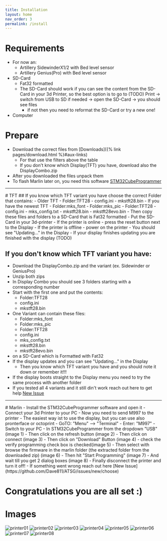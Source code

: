 ```yaml
---
title: Installation
layout: home
nav_order: 3
permalink: /install
---
```


# Requirements
- For now an: 
  - Artillery SidewinderX1/2 with Bed level sensor
  - Artillery Genius(Pro) with Bed level sensor
- SD-Card
  - Fat32 formatted
  - The SD-Card should work if you can see the content from the SD-Card in your 3d Printer, so the best option is to go to (TODO) Print -> switch from USB to SD if needed -> open the SD-Card -> you should see files
    - if not then you need to reformat the SD-Card or try a new one!
- Computer

# Prepare
- Download the correct files from [Downloads]({% link pages/download.html %}#aux-links)
  - For that use the filters above the table
  - If you don't know which Display(TFT) you have, download also the DisplayCombo.zip
- After you downloaded the files unpack them
- To flash Marlin later on, you need this software [STM32CubeProgrammer](https://www.st.com/en/development-tools/stm32cubeprog.html#get-software)
<hr>
# TFT
## If you know which TFT variant you have choose the correct Folder that contains:
- Older TFT
  - Folder:TFT28
  - config.ini
  - mkstft28.bin
- If you have the newest TFT
  - Folder:mks_font
  - Folder:mks_pic
  - Folder:TFT28
  - config.ini
  - mks_config.txt
  - mkstft28.bin
  - mkstft28evo.bin
- Then copy these files and folders to a SD-Card that is Fat32 formatted
- Put the SD-Card in your 3d-printer
- If the printer is online
  - press the reset button next to the Display
- If the printer is offline
  - power on the printer
- You should see "Updating..." in the Display
  - If your display finishes updating you are finished with the display (TODO)

## If you don't know which TFT variant you have:

- Download the DisplayCombo.zip and the variant (ex. Sidewinder or GeniusPro)
- Unzip both zips
- In Display Combo you should see 3 folders starting with a corresponding number
- Start with the first one and put the contents:
  - Folder:TFT28
  - config.ini
  - mkstft28.bin
- One Variant can contain these files:
  - Folder:mks_font
  - Folder:mks_pic
  - Folder:TFT28
  - config.ini
  - mks_config.txt
  - mkstft28.bin
  - mkstft28evo.bin 
- on a SD-Card which is Formatted with Fat32
- If the display updates and you can see "Updating..." in the Display
  - Then you know which TFT variant you have and you should note it down or remember it!!!
- If the display boots straight to the Display menu you need to try the same process with another folder
- If you tested all 4 variants and it still din't work reach out here to get help [New Issue](https://github.com/Dave811/ATSG/issues/new/choose)
    
<hr>
# Marlin
- Install the STM32CubeProgrammer software and open it
- Connect your 3d Printer to your PC
- Now you need to send M997 to the printer
- The easiest way ist to use the display, but you can use also pronterface or octoprint
  - GoTO: "Menu" --> "Terminal"
  - Enter: "M997"
- Switch to your PC
- In STM32CubeProgrammer from the dropdown "USB" (image 1)
- Then click on the refresh button (image 2)
- Then click on connect (image 3)
- Then click on "Download" Button (image 4)
- check the verify programming check box is checked(image 5)
- Then select with browse the firmware in the marlin folder (the extracted folder from the downloaded zip) (image 6)
- Then hit "Start Programming" (image 7)
- And wait till you get 2 dialog boxes (image 8)
- Finally disconnect the printer and turn it off!
- If something went wrong reach out here [New Issue](https://github.com/Dave811/ATSG/issues/new/choose)

# Congratulations you are all set :)

# Images

![printer01](assets/images/guide/STM32/printer01.png)
![printer02](assets/images/guide/STM32/printer02.png)
![printer03](assets/images/guide/STM32/printer03.png)
![printer04](assets/images/guide/STM32/printer04.png)
![printer05](assets/images/guide/STM32/printer05.png)
![printer06](assets/images/guide/STM32/printer06.png)
![printer07](assets/images/guide/STM32/printer07.png)
![printer08](assets/images/guide/STM32/printer08.png)
